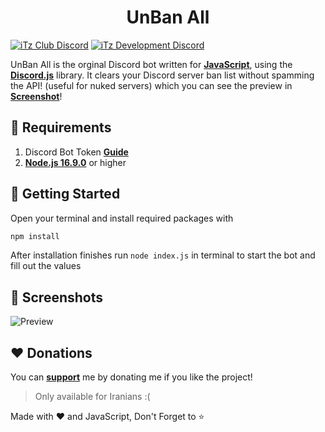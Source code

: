 <h1 align="center">UnBan All</h1>

[![iTz Club Discord](https://badgen.net/discord/members/8hr9CRqmfc)](https://discord.gg/8hr9CRqmfc)
[![iTz Development Discord](https://badgen.net/discord/members/nKrBshQvcK)](https://discord.gg/nKrBshQvcK)

UnBan All is the orginal Discord bot written for **[JavaScript](https://www.javascript.com/)**, using the **[Discord.js](discord.js.org/)** library. It clears your Discord server ban list without spamming the API! (useful for nuked servers) which you can see the preview in **[Screenshot](https://github.com/iTzArshia/iTz-DJ/edit/main/README.md#-screenshot)**!

## 🚧 Requirements
1. Discord Bot Token **[Guide](https://discordjs.guide/preparations/setting-up-a-bot-application.html#creating-your-bot)**
2. **[Node.js 16.9.0](https://nodejs.org/en/download/)** or higher
## 🚀 Getting Started
Open your terminal and install required packages with
```sh
npm install
```
After installation finishes run `node index.js` in terminal to start the bot and fill out the values
## 📸 Screenshots
![Preview](https://user-images.githubusercontent.com/89854127/214914740-7fda740f-c735-4e85-9f4c-9680725da27b.png)
## ❤️ Donations
You can **[support](https://reymit.ir/itz_arshia)** me by donating me if you like the project!
> Only available for Iranians :(

Made with ❤️ and JavaScript, Don't Forget to ⭐
